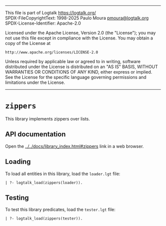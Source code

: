 ________________________________________________________________________

This file is part of Logtalk <https://logtalk.org/>  
SPDX-FileCopyrightText: 1998-2025 Paulo Moura <pmoura@logtalk.org>  
SPDX-License-Identifier: Apache-2.0

Licensed under the Apache License, Version 2.0 (the "License");
you may not use this file except in compliance with the License.
You may obtain a copy of the License at

    http://www.apache.org/licenses/LICENSE-2.0

Unless required by applicable law or agreed to in writing, software
distributed under the License is distributed on an "AS IS" BASIS,
WITHOUT WARRANTIES OR CONDITIONS OF ANY KIND, either express or implied.
See the License for the specific language governing permissions and
limitations under the License.
________________________________________________________________________


`zippers`
=========

This library implements zippers over lists.


API documentation
-----------------

Open the [../../docs/library_index.html#zippers](../../docs/library_index.html#zippers)
link in a web browser.


Loading
-------

To load all entities in this library, load the `loader.lgt` file:

	| ?- logtalk_load(zippers(loader)).


Testing
-------

To test this library predicates, load the `tester.lgt` file:

	| ?- logtalk_load(zippers(tester)).
